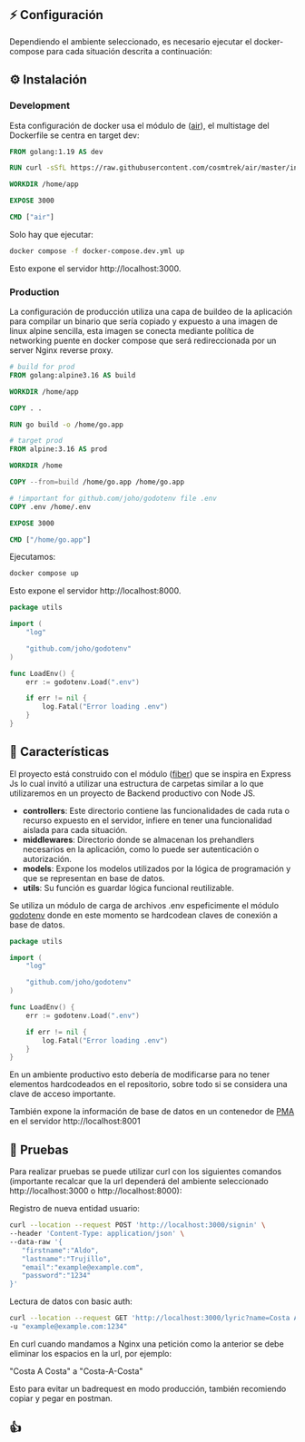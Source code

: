 ## ⚡️ Configuración 


Dependiendo el ambiente seleccionado, es necesario ejecutar el docker-compose para cada situación descrita a continuación:

## ⚙️ Instalación

### <strong>Development </strong>

Esta configuración de docker usa el módulo de ([air](https://github.com/cosmtrek/air)), el multistage del Dockerfile se centra en target dev:


```Dockerfile
FROM golang:1.19 AS dev

RUN curl -sSfL https://raw.githubusercontent.com/cosmtrek/air/master/install.sh | sh -s -- -b $(go env GOPATH)/bin

WORKDIR /home/app

EXPOSE 3000

CMD ["air"]
```

Solo hay que ejecutar:


```bash
docker compose -f docker-compose.dev.yml up
```

Esto expone el servidor http://localhost:3000.

### <strong>Production</strong>

La configuración de producción utiliza una capa de buildeo de la aplicación para compilar un binario que sería copiado y expuesto a una imagen de linux alpine sencilla, esta imagen se conecta mediante política de networking puente en docker compose que será redireccionada por un server Nginx reverse proxy.


```Dockerfile
# build for prod
FROM golang:alpine3.16 AS build

WORKDIR /home/app

COPY . .

RUN go build -o /home/go.app

# target prod
FROM alpine:3.16 AS prod

WORKDIR /home

COPY --from=build /home/go.app /home/go.app

# !important for github.com/joho/godotenv file .env
COPY .env /home/.env

EXPOSE 3000

CMD ["/home/go.app"]
```

Ejecutamos:

```bash
docker compose up 
```

Esto expone el servidor http://localhost:8000.

```go
package utils

import (
	"log"

	"github.com/joho/godotenv"
)

func LoadEnv() {
	err := godotenv.Load(".env")

	if err != nil {
		log.Fatal("Error loading .env")
	}
}

```

## 🤖 Características 

El proyecto está construido con el módulo ([fiber](https://github.com/gofiber/fiber)) que se inspira en Express Js lo cual invitó a utilizar una estructura de carpetas similar a lo que utilizaremos en un proyecto de Backend productivo con Node JS. 

* <strong>controllers</strong>: Este directorio contiene las funcionalidades de cada ruta o recurso expuesto en el servidor, infiere en tener una funcionalidad aislada para cada situación.
* <strong>middlewares</strong>: Directorio donde se almacenan los prehandlers necesarios en la aplicación, como lo puede ser autenticación o autorización.
* <strong>models</strong>: Expone los modelos utilizados por la lógica de programación y que se representan en base de datos.
* <strong>utils</strong>: Su función es guardar lógica funcional reutilizable.

Se utiliza un módulo de carga de archivos .env espeficimente el módulo [godotenv](https://github.com/joho/godotenv) donde en este momento se hardcodean claves de conexión a base de datos.


```go
package utils

import (
	"log"

	"github.com/joho/godotenv"
)

func LoadEnv() {
	err := godotenv.Load(".env")

	if err != nil {
		log.Fatal("Error loading .env")
	}
}

```

En un ambiente productivo esto debería de modificarse para no tener elementos hardcodeados en el repositorio, sobre todo si se considera una clave de acceso importante.


También expone la información de base de datos en un contenedor de [PMA](https://hub.docker.com/r/phpmyadmin/phpmyadmin/) en el servidor http://localhost:8001


## 🎯 Pruebas

Para realizar pruebas se puede utilizar curl con los siguientes comandos (importante recalcar que la url dependerá del ambiente seleccionado http://localhost:3000 o http://localhost:8000): 

Registro de nueva entidad usuario:

```bash
curl --location --request POST 'http://localhost:3000/signin' \
--header 'Content-Type: application/json' \
--data-raw '{
   "firstname":"Aldo",
   "lastname":"Trujillo",
   "email":"example@example.com",
   "password":"1234"
}'
```

Lectura de datos con basic auth:

```bash
curl --location --request GET 'http://localhost:3000/lyric?name=Costa A Costa&artist=El de La Guitarra&album=Con los Pies en La Tierra y la Mirada en el Cielo' \
-u "example@example.com:1234"
```

En curl cuando mandamos a Nginx una petición como la anterior se debe eliminar los espacios en la url, por ejemplo: 

"Costa A Costa" a "Costa-A-Costa"

Esto para evitar un badrequest en modo producción, también recomiendo copiar y pegar en postman.

## 👍 